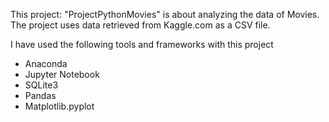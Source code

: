 This project: "ProjectPythonMovies" is about analyzing the data of Movies.
The project uses data retrieved from Kaggle.com as a CSV file.

I have used the following tools and frameworks with this project
  - Anaconda
  - Jupyter Notebook
  - SQLite3
  - Pandas
  - Matplotlib.pyplot

